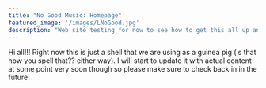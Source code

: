 ```yaml
---
title: "No Good Music: Homepage"
featured_image: '/images/LNoGood.jpg'
description: "Web site testing for now to see how to get this all up and running ;)."
---
```

Hi all!!!  Right now this is just a shell that we are using as a guinea pig (is that how you spell that?? either way).  I will start to update it with actual content at some point very soon though so please make sure to check back in in the future!
